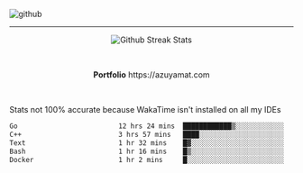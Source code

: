 ![github](https://media.discordapp.net/attachments/881363147364118528/1142610121697021952/background.png?width=1000&height=300)<br>
___
<p align="center">
  <img alt="Github Streak Stats" src="https://streak-stats.demolab.com?user=Azuyamat&theme=transparent&hide_border=true"/>
</p><br>
<p align="center">
      <strong>Portfolio</strong> https://azuyamat.com
</p><br>

Stats not 100% accurate because WakaTime isn't installed on all my IDEs
<!--START_SECTION:waka-->

```txt
Go                         12 hrs 24 mins  ████████████▒░░░░░░░░░░░░   49.28 %
C++                        3 hrs 57 mins   ████░░░░░░░░░░░░░░░░░░░░░   15.71 %
Text                       1 hr 32 mins    █▓░░░░░░░░░░░░░░░░░░░░░░░   06.11 %
Bash                       1 hr 16 mins    █▒░░░░░░░░░░░░░░░░░░░░░░░   05.04 %
Docker                     1 hr 2 mins     █░░░░░░░░░░░░░░░░░░░░░░░░   04.17 %
```

<!--END_SECTION:waka-->
